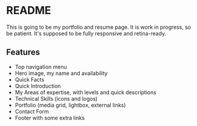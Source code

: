 # README

This is going to be my portfolio and resume page. It is work in progress, so be patient. It's supposed to be fully responsive and retina-ready. 

## Features

* Top navigation menu
* Hero image, my name and availability
* Quick Facts
* Quick Introduction
* My Areas of expertise, with levels and quick descriptions
* Technical Skills (icons and logos)
* Portfolio (media grid, lightbox, external links)
* Contact Form
* Footer with some extra links